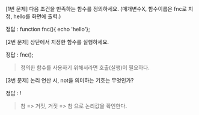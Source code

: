 [1번 문제] 다음 조건을 만족하는 함수를 정의하세요. (매개변수X, 함수이름은 fnc로 지정, hello를 화면에 출력.)

정답 : function fnc(){ echo 'hello'};

[2번 문제] 상단에서 지정한 함수를 실행하세요.

정답 : fnc();
> 정의한 함수를 사용하기 위해서라면 호출(실행)이 필요하다.

[3번 문제] 논리 연산 시, not을 의미하는 기호는 무엇인가?

정답 : !
> 참 => 거짓, 거짓 => 참 으로 논리값을 확인한다.